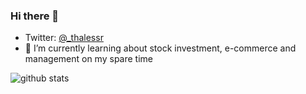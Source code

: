 ### Hi there 👋
- Twitter: [@_thalessr](https://twitter.com/_thalessr)
- 🌱 I’m currently learning about stock investment, e-commerce and management on my spare time

![github stats](https://github-readme-stats.vercel.app/api?username=thalessr&show_icons=true)
